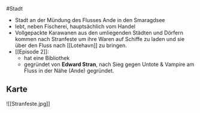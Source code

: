 #Stadt

- Stadt an der Mündung des Flusses Ande in den Smaragdsee
- lebt, neben Fischerei, hauptsächlich vom Handel
- Vollgepackte Karawanen aus den umliegenden Städten und Dörfern kommen nach Stranfeste um ihre Waren auf Schiffe zu laden und sie über den Fluss nach [[Lotehavn]] zu bringen.
- [[Episode 2]]: 
	- hat eine Bibliothek
	- gegründet von **Edward Stran**, nach Sieg gegen Untote & Vampire am Fluss in der Nähe (Ande) gegründet.

## Karte

![[Stranfeste.jpg]]